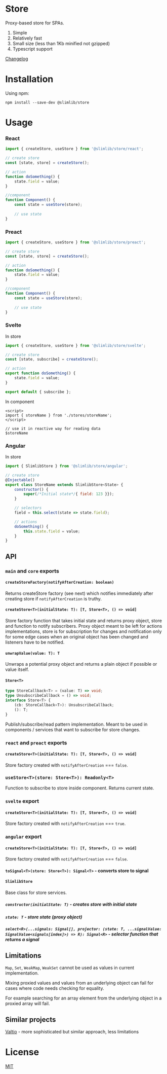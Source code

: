 # Store

Proxy-based store for SPAs.

1. Simple
2. Relatively fast
3. Small size (less than 1Kb minified not gzipped)
4. Typescript support

[Changelog](./CHANGELOG.md)

# Installation

Using npm:
```
npm install --save-dev @slimlib/store
```

# Usage

### React

```javascript
import { createStore, useStore } from '@slimlib/store/react';

// create store
const [state, store] = createStore();

// action
function doSomething() {
    state.field = value;
}

//component
function Component() {
    const state = useStore(store);
    
    // use state
}
```

### Preact

```javascript
import { createStore, useStore } from '@slimlib/store/preact';

// create store
const [state, store] = createStore();

// action
function doSomething() {
    state.field = value;
}

//component
function Component() {
    const state = useStore(store);
    
    // use state
}
```

### Svelte

In store

```javascript
import { createStore, useStore } from '@slimlib/store/svelte';

// create store
const [state, subscribe] = createStore();

// action
export function doSomething() {
    state.field = value;
}

export default { subscribe };
```

In component

```svelte
<script>
import { storeName } from './stores/storeName';
</script>

// use it in reactive way for reading data
$storeName
```

### Angular

In store

```javascript
import { SlimlibStore } from '@slimlib/store/angular';

// create store
@Injectable()
export class StoreName extends SlimlibStore<State> {
    constructor() {
        super(/*Initial state*/{ field: 123 }});
    }

    // selectors
    field = this.select(state => state.field);

    // actions
    doSomething() {
        this.state.field = value;
    }
}
```

## API

### `main` and `core` exports

####  `createStoreFactory(notifyAfterCreation: boolean)`

Returns createStore factory (see next) which notifies immediately after creating store if `notifyAfterCreation` is truthy.

#### `createStore<T>(initialState: T): [T, Store<T>, () => void]`

Store factory function that takes initial state and returns proxy object, store and function to notify subscribers. Proxy object meant to be left for actions implementations, store is for subscription for changes and notification only for some edge cases when an original object has been changed and listeners have to be notified.

#### `unwrapValue(value: T): T`

Unwraps a potential proxy object and returns a plain object if possible or value itself.

#### `Store<T>`

```typescript
type StoreCallback<T> = (value: T) => void;
type UnsubscribeCallback = () => void;
interface Store<T> {
    (cb: StoreCallback<T>): UnsubscribeCallback;
    (): T;
}
```

Publish/subscribe/read pattern implementation. Meant to be used in components / services that want to subscribe for store changes.

### `react` and `preact` exports

#### `createStore<T>(initialState: T): [T, Store<T>, () => void]`

Store factory created with `notifyAfterCreation` === `false`.

### `useStore<T>(store: Store<T>): Readonly<T>`

Function to subscribe to store inside component. Returns current state.

### `svelte` export

#### `createStore<T>(initialState: T): [T, Store<T>, () => void]`

Store factory created with `notifyAfterCreation` === `true`.

### `angular` export

#### `createStore<T>(initialState: T): [T, Store<T>, () => void]`

Store factory created with `notifyAfterCreation` === `false`.

#### `toSignal<T>(store: Store<T>): Signal<T>` - converts store to signal

#### `SlimlibStore`

Base class for store services.

##### `constructor(initialState: T)` - creates store with initial state

##### `state: T` - store state (proxy object)
##### `select<R>(...signals: Signal[], projector: (state: T, ...signalValue: SignalValue<signals[index]>) => R): Signal<R>` - selector function that returns a signal

## Limitations

`Map`, `Set`, `WeakMap`, `WeakSet` cannot be used as values in current implementation.

Mixing proxied values and values from an underlying object can fail for cases where code needs checking for equality.

For example searching for an array element from the underlying object in a proxied array will fail.

## Similar projects

[Valtio](https://github.com/pmndrs/valtio) - more sophisticated but similar approach, less limitations

# License

[MIT](https://github.com/kshutkin/slimlib/blob/main/LICENSE)
